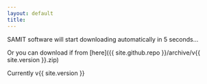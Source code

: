 ```yaml
---
layout: default
title:
---
```

<script type="text/javascript" src="{{ site.baseurl }}/js/download.js"> </script>

<p id="downloadLabel">SAMIT software will start downloading automatically in 5 seconds...</p>
<script>
	var secondsBeforeDownloading = 5;
	var timerInterval = setInterval('setDownloadText()', 1000);
		var setDownloadText = function() {
			var label = document.getElementById('downloadLabel');

			if (secondsBeforeDownloading === 0){
                label.innerHTML = 'SAMIT software will start download: Done!!';
				downloadFile('{{ site.github.repo }}/archive/v{{ site.version }}.zip');
				clearInterval(timerInterval);
			} else {
				label.innerHTML = 'SAMIT software will start downloading automatically in ' + secondsBeforeDownloading + ' seconds...';
				secondsBeforeDownloading--;
			}
		}
</script>

Or you can download if from [here]({{ site.github.repo }}/archive/v{{ site.version }}.zip)

Currently v{{ site.version }}